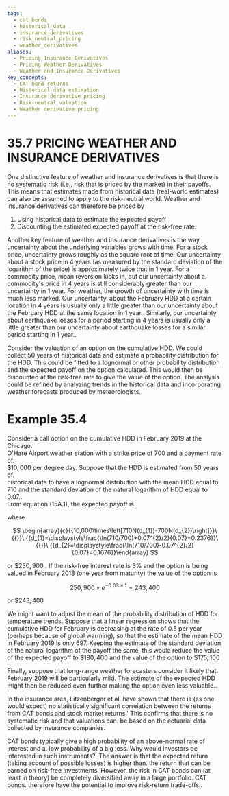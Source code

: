 ```yaml
---
tags:
  - cat_bonds
  - historical_data
  - insurance_derivatives
  - risk_neutral_pricing
  - weather_derivatives
aliases:
  - Pricing Insurance Derivatives
  - Pricing Weather Derivatives
  - Weather and Insurance Derivatives
key_concepts:
  - CAT bond returns
  - Historical data estimation
  - Insurance derivative pricing
  - Risk-neutral valuation
  - Weather derivative pricing
---
```


# 35.7  PRICING WEATHER AND INSURANCE DERIVATIVES  

One distinctive feature of weather and insurance derivatives is that there is no systematic risk (i.e., risk that is priced by the market) in their payoffs. This means that estimates made from historical data (real-world estimates) can also be assumed to apply to the risk-neutral world. Weather and insurance derivatives can therefore be priced by  

1. Using historical data to estimate the expected payoff   
2. Discounting the estimated expected payoff at the risk-free rate.  

Another key feature of weather and insurance derivatives is the way uncertainty about the underlying variables grows with time. For a stock price, uncertainty grows roughly as the square root of time. Our uncertainty about a stock price in 4 years (as measured by the standard deviation of the logarithm of the price) is approximately twice that in 1 year. For a commodity price, mean reversion kicks in, but our uncertainty about a. commodity's price in 4 years is still considerably greater than our uncertainty in 1 year. For weather, the growth of uncertainty with time is much less marked. Our uncertainty. about the February HDD at a certain location in 4 years is usually only a little greater than our uncertainty about the February HDD at the same location in 1 year.. Similarly, our uncertainty about earthquake losses for a period starting in 4 years is usually only a little greater than our uncertainty about earthquake losses for a similar period starting in 1 year..  

Consider the valuation of an option on the cumulative HDD. We could collect 50 years of historical data and estimate a probability distribution for the HDD. This could be fitted to a lognormal or other probability distribution and the expected payoff on the option calculated. This would then be discounted at the risk-free rate to give the value of the option. The analysis could be refined by analyzing trends in the historical data and incorporating weather forecasts produced by meteorologists.  

# Example 35.4  

Consider a call option on the cumulative HDD in February 2019 at the Chicago.   
O'Hare Airport weather station with a strike price of 700 and a payment rate of.   
$\$10,000$ per degree day. Suppose that the HDD is estimated from 50 years of.   
historical data to have a lognormal distribution with the mean HDD equal to 710 and the standard deviation of the natural logarithm of HDD equal to 0.07..   
From equation (15A.1), the expected payoff is.  

where  

$$
\begin{array}{c}{{10,000\times\left[710N(d_{1})-700N(d_{2})\right]}}\ {{}}\ {{d_{1}=\displaystyle\frac{\ln(710/700)+0.07^{2}/2}{0.07}=0.2376}}\ {{}}\ {{d_{2}=\displaystyle\frac{\ln(710/700)-0.07^{2}/2}{0.07}=0.1676}}\end{array}
$$  

or $\$230,900$ . If the risk-free interest rate is $3\%$ and the option is being valued in February 2018 (one year from maturity) the value of the option is  

$$
250,900\times e^{-0.03\times1}=243,400
$$  

or $\$243,400$  

We might want to adjust the mean of the probability distribution of HDD for temperature trends. Suppose that a linear regression shows that the cumulative HDD for February is decreasing at the rate of 0.5 per year (perhaps because of global warming), so that the estimate of the mean HDD in February 2019 is only 697. Keeping the estimate of the standard deviation of the natural logarithm of the payoff the same, this would reduce the value of the expected payoff to $\$180,400$ and the value of the option to $\$175,100$  

Finally, suppose that long-range weather forecasters consider it likely that. February 2019 will be particularly mild. The estimate of the expected HDD might then be reduced even further making the option even less valuable..  

In the insurance area, Litzenberger et al. have shown that there is (as one would expect) no statistically significant correlation between the returns from CAT bonds and stock market returns.' This confirms that there is no systematic risk and that valuations can. be based on the actuarial data collected by insurance companies.  

CAT bonds typically give a high probability of an above-normal rate of interest and a. low probability of a big loss. Why would investors be interested in such instruments?. The answer is that the expected return (taking account of possible losses) is higher than. the return that can be earned on risk-free investments. However, the risk in CAT bonds can (at least in theory) be completely diversified away in a large portfolio. CAT bonds. therefore have the potential to improve risk-return trade-offs..  
